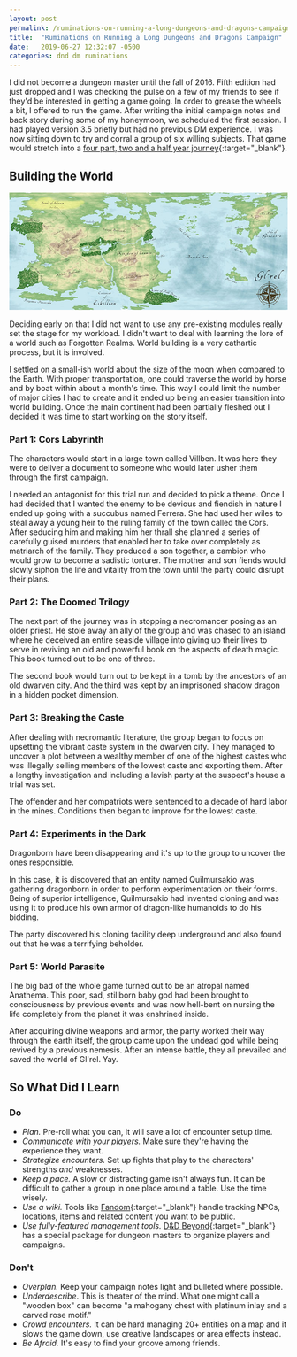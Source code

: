 ```yaml
---
layout: post
permalink: /ruminations-on-running-a-long-dungeons-and-dragons-campaign.html
title:  "Ruminations on Running a Long Dungeons and Dragons Campaign"
date:   2019-06-27 12:32:07 -0500
categories: dnd dm ruminations
---
```

I did not become a dungeon master until the fall of 2016.  Fifth edition had just dropped and I was checking the pulse on a few of my friends to see if they'd be interested in getting a game going.  In order to grease the wheels a bit, I offered to run the game.  After writing the initial campaign notes and back story during some of my honeymoon, we scheduled the first session. I had played version 3.5 briefly but had no previous DM experience.  I was now sitting down to try and corral a group of six willing subjects.  That game would stretch into a [four part, two and a half year journey](https://glrel.fandom.com/wiki/Glrel_Wiki){:target="_blank"}.

## Building the World

![The World of Gl'Rel](/assets/images/glrel-world-map-small.jpg)

Deciding early on that I did not want to use any pre-existing modules really set the stage for my workload.  I didn't want to deal with learning the lore of a world such as Forgotten Realms.  World building is a very cathartic process, but it is involved.

I settled on a small-ish world about the size of the moon when compared to the Earth.  With proper transportation, one could traverse the world by horse and by boat within about a month's time.  This way I could limit the number of major cities I had to create and it ended up being an easier transition into world building.  Once the main continent had been partially fleshed out I decided it was time to start working on the story itself.

### Part 1: Cors Labyrinth

The characters would start in a large town called Villben.  It was here they were to deliver a document to someone who would later usher them through the first campaign.

I needed an antagonist for this trial run and decided to pick a theme.  Once I had decided that I wanted the enemy to be devious and fiendish in nature I ended up going with a succubus named Ferrera.  She had used her wiles to steal away a young heir to the ruling family of the town called the Cors.  After seducing him and making him her thrall she planned a series of carefully guised murders that enabled her to take over completely as matriarch of the family.  They produced a son together, a cambion who would grow to become a sadistic torturer.  The mother and son fiends would slowly siphon the life and vitality from the town until the party could disrupt their plans.

### Part 2: The Doomed Trilogy

The next part of the journey was in stopping a necromancer posing as an older priest.  He stole away an ally of the group and was chased to an island where he deceived an entire seaside village into giving up their lives to serve in reviving an old and powerful book on the aspects of death magic.  This book turned out to be one of three.

The second book would turn out to be kept in a tomb by the ancestors of an old dwarven city.  And the third was kept by an imprisoned shadow dragon in a hidden pocket dimension.

### Part 3: Breaking the Caste

After dealing with necromantic literature, the group began to focus on upsetting the vibrant caste system in the dwarven city.  They managed to uncover a plot between a wealthy member of one of the highest castes who was illegally selling members of the lowest caste and exporting them.  After a lengthy investigation and including a lavish party at the suspect's house a trial was set. 

The offender and her compatriots were sentenced to a decade of hard labor in the mines.  Conditions then began to improve for the lowest caste.

### Part 4: Experiments in the Dark

Dragonborn have been disappearing and it's up to the group to uncover the ones responsible.

In this case, it is discovered that an entity named Quilmursakio was gathering dragonborn in order to perform experimentation on their forms.  Being of superior intelligence, Quilmursakio had invented cloning and was using it to produce his own armor of dragon-like humanoids to do his bidding.

The party discovered his cloning facility deep underground and also found out that he was a terrifying beholder.

### Part 5: World Parasite

The big bad of the whole game turned out to be an atropal named Anathema.  This poor, sad, stillborn baby god had been brought to consciousness by previous events and was now hell-bent on nursing the life completely from the planet it was enshrined inside.

After acquiring divine weapons and armor, the party worked their way through the earth itself, the group came upon the undead god while being revived by a previous nemesis.  After an intense battle, they all prevailed and saved the world of Gl'rel.  Yay.

## So What Did I Learn

### Do

- *Plan.*  Pre-roll what you can, it will save a lot of encounter setup time.
- *Communicate with your players.*  Make sure they're having the experience they want.
- *Strategize encounters.*  Set up fights that play to the characters' strengths _and_ weaknesses.
- *Keep a pace.*  A slow or distracting game isn't always fun.  It can be difficult to gather a group in one place around a table.  Use the time wisely.
- *Use a wiki.* Tools like [Fandom](https://www.fandom.com){:target="_blank"} handle tracking NPCs, locations, items and related content you want to be public.
- *Use fully-featured management tools.*  [D&D Beyond](https://www.dndbeyond.com){:target="_blank"} has a special package for dungeon masters to organize players and campaigns.

### Don't

- *Overplan.*  Keep your campaign notes light and bulleted where possible.
- *Underdescribe*.  This is theater of the mind.  What one might call a "wooden box" can become "a mahogany chest with platinum inlay and a carved rose motif."
- *Crowd encounters.*  It can be hard managing 20+ entities on a map and it slows the game down, use creative landscapes or area effects instead.
- *Be Afraid.*  It's easy to find your groove among friends.